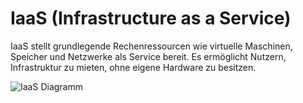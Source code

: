 # IaaS (Infrastructure as a Service)

IaaS stellt grundlegende Rechenressourcen wie virtuelle Maschinen, Speicher und Netzwerke als Service bereit. Es ermöglicht Nutzern, Infrastruktur zu mieten, ohne eigene Hardware zu besitzen.

![IaaS Diagramm](IaaS_image.jpg)
